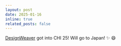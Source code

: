 ```yaml
---
layout: post
date: 2025-01-16
inline: true
related_posts: false
---
```


[DesignWeaver](https://dylantao.github.io/projects/designweaver/) got into CHI 25! Will go to Japan! :sparkles: :smile:
